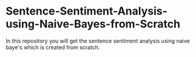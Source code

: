 # Sentence-Sentiment-Analysis-using-Naive-Bayes-from-Scratch
In this repository you will get the sentence sentiment analysis using naive baye's which is created from scratch.
